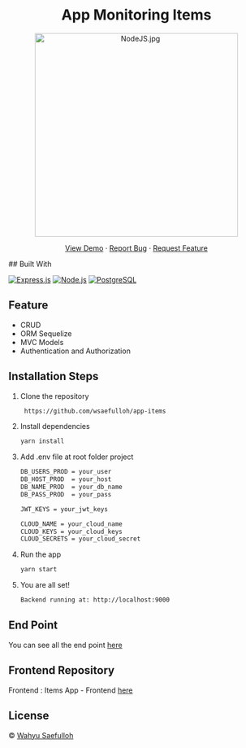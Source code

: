 <h1 align="center">App Monitoring Items</h1>
<p align="center"><img src="https://miro.medium.com/max/1400/0*RDbjFZxjwF_JQWz-.jpg" width="400px" alt="NodeJS.jpg" /></p>
<p align="center">
    <a href="https://newitemsapps.netlify.app/" target="blank">View Demo</a>
  · <a href="https://github.com/wsaefulloh/app-items/issues">Report Bug</a>
  · <a href="https://github.com/wsaefulloh/app-items/pulls">Request Feature</a>
</p>
## Built With

[![Express.js](https://img.shields.io/badge/Express.js-4.x-orange.svg?style=rounded-square)](https://expressjs.com/en/starter/installing.html)
[![Node.js](https://img.shields.io/badge/Node.js-v.12.13-green.svg?style=rounded-square)](https://nodejs.org/)
[![PostgreSQL](https://img.shields.io/badge/PostgreSQL-v.13.3-blue.svg?style=rounded-square)](https://www.postgresql.org/)


## Feature
- CRUD
- ORM Sequelize
- MVC Models
- Authentication and Authorization

## Installation Steps

1. Clone the repository

   ```bash
    https://github.com/wsaefulloh/app-items
    ```

2. Install dependencies

   ```bash
   yarn install
   ```

3. Add .env file at root folder project

   ```sh
   DB_USERS_PROD = your_user
   DB_HOST_PROD  = your_host
   DB_NAME_PROD  = your_db_name
   DB_PASS_PROD  = your_pass
   
   JWT_KEYS = your_jwt_keys
   
   CLOUD_NAME = your_cloud_name
   CLOUD_KEYS = your_cloud_keys
   CLOUD_SECRETS = your_cloud_secret
   ```

4. Run the app

   ```bash
   yarn start
   ```

5. You are all set!

   ```bash
   Backend running at: http://localhost:9000
   ```

## End Point
You can see all the end point [here](https://documenter.getpostman.com/view/16508598/UVREiith)

## Frontend Repository
Frontend : Items App - Frontend [here](https://github.com/wsaefulloh/front-item/)

## License
© [Wahyu Saefulloh](https://github.com/wsaefulloh/)
